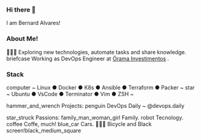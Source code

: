 ### Hi there 👋

I am Bernard Alvares!


### About Me!
🙋🏻‍♂️   Exploring new technologies, automate tasks and share knowledge.
briefcase   Working as DevOps Engineer at [Órama Investimentos](https://www.orama.com.br/)
.

### Stack
computer   ~ Linux ● Docker ● K8s ● Ansible ● Terraform ● Packer ~
star   ~ Ubuntu ● VsCode ● Terminator ● Vim ● ZSH ~

hammer_and_wrench Projects:
penguin   DevOps Daily ~ @devops.daily

star_struck Passions:
family_man_woman_girl   Family.
robot   Tecnology.
coffee   Coffe, much!
blue_car   Cars.
🚴🏻‍♂️   Bicycle and Black screen!black_medium_square



<!--
**bernardalvares/bernardalvares** is a ✨ _special_ ✨ repository because its `README.md` (this file) appears on your GitHub profile.

